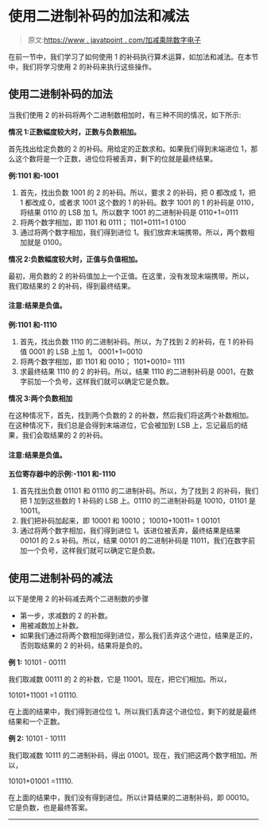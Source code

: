 # 使用二进制补码的加法和减法

> 原文:[https://www . javatpoint . com/加减乘除数字电子](https://www.javatpoint.com/addition-and-subtraction-using-2s-complement-in-digital-electronics)

在前一节中，我们学习了如何使用 1 的补码执行算术运算，如加法和减法。在本节中，我们将学习使用 2 的补码来执行这些操作。

## 使用二进制补码的加法

当我们使用 2 的补码将两个二进制数相加时，有三种不同的情况，如下所示:

**情况 1:正数幅度较大时，正数与负数相加。**

首先找出给定负数的 2 的补码。用给定的正数求和。如果我们得到末端进位 1，那么这个数将是一个正数，进位位将被丢弃，剩下的位就是最终结果。

**例:1101 和-1001**

1.  首先，找出负数 1001 的 2 的补码。所以，要求 2 的补码，把 0 都改成 1，把 1 都改成 0，或者求 1001 这个数的 1 的补码。数字 1001 的 1 的补码是 0110，将结果 0110 的 LSB 加 1。所以数字 1001 的二进制补码是 0110+1=0111
2.  将两个数字相加，即 1101 和 0111；
    1101+0111=1 0100
3.  通过将两个数字相加，我们得到进位 1。我们放弃末端携带。所以，两个数相加就是 0100。

**情况 2:负数幅度较大时，正值与负值相加。**

最初，用负数的 2 的补码值加上一个正值。在这里，没有发现末端携带。所以，我们取结果的 2 的补码，得到最终结果。

#### 注意:结果是负值。

**例:1101 和-1110**

1.  首先，找出负数 1110 的二进制补码。所以，为了找到 2 的补码，在 1 的补码值 0001 的 LSB 上加 1。
    0001+1=0010
2.  将两个数字相加，即 1101 和 0010；
    1101+0010= 1111
3.  求最终结果 1110 的 2 的补码。所以，结果 1110 的二进制补码是 0001，在数字前加一个负号，这样我们就可以确定它是负数。

**情况 3:两个负数相加**

在这种情况下，首先，找到两个负数的 2 的补数，然后我们将这两个补数相加。在这种情况下，我们总是会得到末端进位，它会被加到 LSB 上，忘记最后的结果，我们会取结果的 2 的补码。

#### 注意:结果是负值。

**五位寄存器中的示例:-1101 和-1110**

1.  首先找出负数 01101 和 01110 的二进制补码。所以，为了找到 2 的补码，我们把 1 加到这些数的 1 补码的 LSB 上。01110 的二进制补码是 10010，01101 是 10011。
2.  我们把补码加起来，即 10001 和 10010；
    10010+10011= 1 00101
3.  通过将两个数字相加，我们得到进位 1。该进位被丢弃，最终结果是结果 00101 的 2.s 补码。所以，结果 00101 的二进制补码是 11011，我们在数字前加一个负号，这样我们就可以确定它是负数。

## 使用二进制补码的减法

以下是使用 2 的补码减去两个二进制数的步骤

*   第一步，求减数的 2 的补数。
*   用被减数加上补数。
*   如果我们通过将两个数相加得到进位，那么我们丢弃这个进位，结果是正的，否则取结果的 2 的补码，结果将是负的。

**例 1:** 10101 - 00111

我们取减数 00111 的 2 的补数，它是 11001。现在，把它们相加。所以，

10101+11001 =1 01110.

在上面的结果中，我们得到进位位 1。所以我们丢弃这个进位位，剩下的就是最终结果和一个正数。

**例 2:** 10101 - 10111

我们取减数 10111 的二进制补码，得出 01001。现在，我们把这两个数字相加。所以，

10101+01001 =11110.

在上面的结果中，我们没有得到进位。所以计算结果的二进制补码，即 00010。它是负数，也是最终答案。

* * *